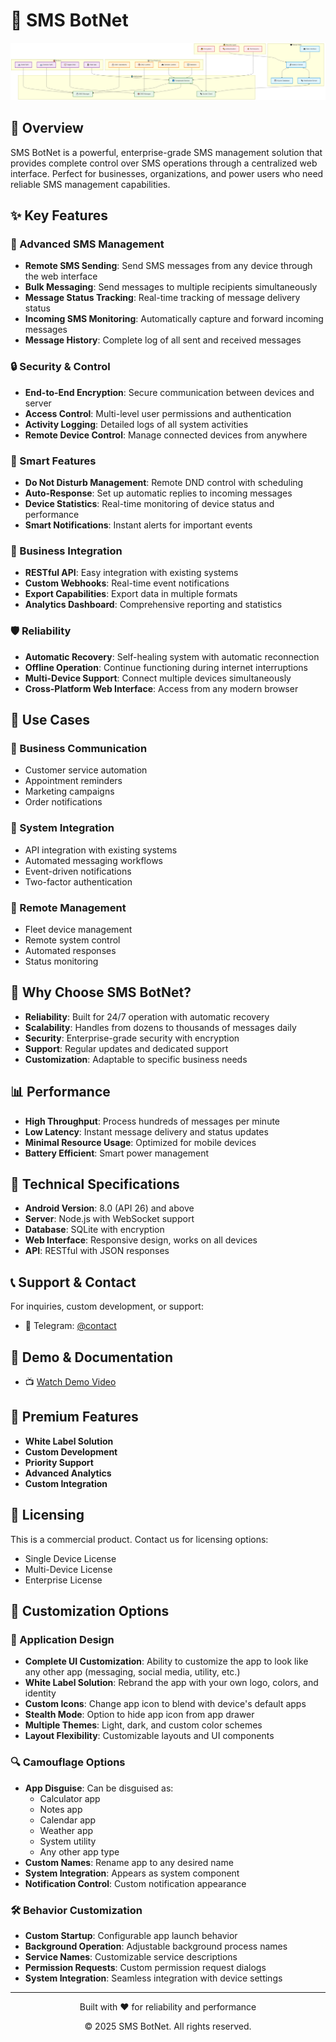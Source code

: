 # 📱 SMS BotNet

 

![System Architecture](system-diagram.png)


## 🌟 Overview

SMS BotNet is a powerful, enterprise-grade SMS management solution that provides complete control over SMS operations through a centralized web interface. Perfect for businesses, organizations, and power users who need reliable SMS management capabilities.

## ✨ Key Features

### 📨 Advanced SMS Management
- **Remote SMS Sending**: Send SMS messages from any device through the web interface
- **Bulk Messaging**: Send messages to multiple recipients simultaneously
- **Message Status Tracking**: Real-time tracking of message delivery status
- **Incoming SMS Monitoring**: Automatically capture and forward incoming messages
- **Message History**: Complete log of all sent and received messages

### 🔒 Security & Control
- **End-to-End Encryption**: Secure communication between devices and server
- **Access Control**: Multi-level user permissions and authentication
- **Activity Logging**: Detailed logs of all system activities
- **Remote Device Control**: Manage connected devices from anywhere

### 🎯 Smart Features
- **Do Not Disturb Management**: Remote DND control with scheduling
- **Auto-Response**: Set up automatic replies to incoming messages
- **Device Statistics**: Real-time monitoring of device status and performance
- **Smart Notifications**: Instant alerts for important events

### 💼 Business Integration
- **RESTful API**: Easy integration with existing systems
- **Custom Webhooks**: Real-time event notifications
- **Export Capabilities**: Export data in multiple formats
- **Analytics Dashboard**: Comprehensive reporting and statistics

### 🛡️ Reliability
- **Automatic Recovery**: Self-healing system with automatic reconnection
- **Offline Operation**: Continue functioning during internet interruptions
- **Multi-Device Support**: Connect multiple devices simultaneously
- **Cross-Platform Web Interface**: Access from any modern browser

## 🚀 Use Cases

### 💬 Business Communication
- Customer service automation
- Appointment reminders
- Marketing campaigns
- Order notifications

### 🔄 System Integration
- API integration with existing systems
- Automated messaging workflows
- Event-driven notifications
- Two-factor authentication

### 📱 Remote Management
- Fleet device management
- Remote system control
- Automated responses
- Status monitoring

## 💫 Why Choose SMS BotNet?

- **Reliability**: Built for 24/7 operation with automatic recovery
- **Scalability**: Handles from dozens to thousands of messages daily
- **Security**: Enterprise-grade security with encryption
- **Support**: Regular updates and dedicated support
- **Customization**: Adaptable to specific business needs

## 📊 Performance

- **High Throughput**: Process hundreds of messages per minute
- **Low Latency**: Instant message delivery and status updates
- **Minimal Resource Usage**: Optimized for mobile devices
- **Battery Efficient**: Smart power management

## 🔧 Technical Specifications

- **Android Version**: 8.0 (API 26) and above
- **Server**: Node.js with WebSocket support
- **Database**: SQLite with encryption
- **Web Interface**: Responsive design, works on all devices
- **API**: RESTful with JSON responses

## 📞 Support & Contact

For inquiries, custom development, or support:

- 💬 Telegram: [@contact](https://t.me/Contact255Bot)

## 🎥 Demo & Documentation

- 📺 [Watch Demo Video](https://t.me/SMS_BOTnetTool/2)

## 💎 Premium Features

- **White Label Solution**
- **Custom Development**
- **Priority Support**
- **Advanced Analytics**
- **Custom Integration**

## 🔐 Licensing

This is a commercial product. Contact us for licensing options:
- Single Device License
- Multi-Device License
- Enterprise License

## 🎨 Customization Options

### 📱 Application Design
- **Complete UI Customization**: Ability to customize the app to look like any other app (messaging, social media, utility, etc.)
- **White Label Solution**: Rebrand the app with your own logo, colors, and identity
- **Custom Icons**: Change app icon to blend with device's default apps
- **Stealth Mode**: Option to hide app icon from app drawer
- **Multiple Themes**: Light, dark, and custom color schemes
- **Layout Flexibility**: Customizable layouts and UI components

### 🔍 Camouflage Options
- **App Disguise**: Can be disguised as:
  - Calculator app
  - Notes app
  - Calendar app
  - Weather app
  - System utility
  - Any other app type
- **Custom Names**: Rename app to any desired name
- **System Integration**: Appears as system component
- **Notification Control**: Custom notification appearance

### 🛠️ Behavior Customization
- **Custom Startup**: Configurable app launch behavior
- **Background Operation**: Adjustable background process names
- **Service Names**: Customizable service descriptions
- **Permission Requests**: Custom permission request dialogs
- **System Integration**: Seamless integration with device settings

---

<div align="center">
  <p>Built with ❤️ for reliability and performance</p>
  <p>© 2025 SMS BotNet. All rights reserved.</p>
</div>
